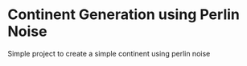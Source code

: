 # Continent Generation using Perlin Noise

Simple project to create a simple continent using perlin noise
